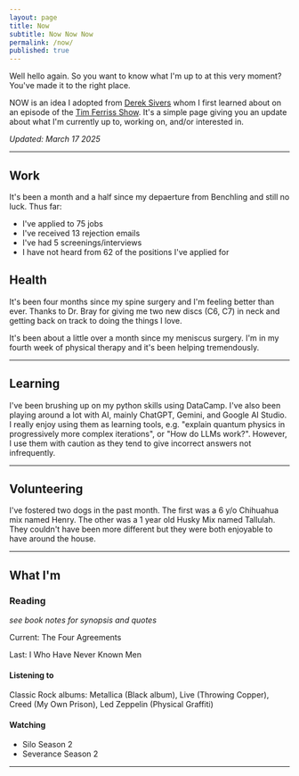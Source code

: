 ```yaml
---
layout: page
title: Now
subtitle: Now Now Now
permalink: /now/
published: true
---
```


Well hello again. So you want to know what I'm up to at this very moment? You've made it to the right place. 
  
NOW is an idea I adopted from [Derek Sivers](https://sivers.org/nowff) whom I first learned about on an episode of the [Tim Ferriss Show](https://tim.blog/podcast/). It's a simple page giving you an update about what I'm currently up to, working on, and/or interested in. 

*Updated: March 17 2025*

---

## Work 

It's been a month and a half since my depaerture from Benchling and still no luck. Thus far:  
* I've applied to 75 jobs  
* I've received 13 rejection emails  
* I've had 5 screenings/interviews 
* I have not heard from 62 of the positions I've applied for 



## Health

It's been four months since my spine surgery and I'm feeling better than ever. Thanks to Dr. Bray for giving me two new discs (C6, C7) in neck and getting back on track to doing the things I love.

It's been about a little over a month since my meniscus surgery. I'm in my fourth week of physical therapy and it's been helping tremendously.

---

## Learning

I've been brushing up on my python skills using DataCamp. I've also been playing around a lot with AI, mainly ChatGPT, Gemini, and Google AI Studio. I really enjoy using them as learning tools, e.g. "explain quantum physics in progressively more complex iterations", or "How do LLMs work?". However, I use them with caution as they tend to give incorrect answers not infrequently. 

---

## Volunteering

I've fostered two dogs in the past month. The first was a 6 y/o Chihuahua mix named Henry. The other was a 1 year old Husky Mix named Tallulah. They couldn't have been more different but they were both enjoyable to have around the house.

---



## What I'm

### Reading 

*see book notes for synopsis and quotes*

Current: The Four Agreements 

Last: I Who Have Never Known Men

#### Listening to

Classic Rock albums: Metallica (Black album), Live (Throwing Copper), Creed (My Own Prison), Led Zeppelin (Physical Graffiti) 

#### Watching

* Silo Season 2 
* Severance Season 2 

---
